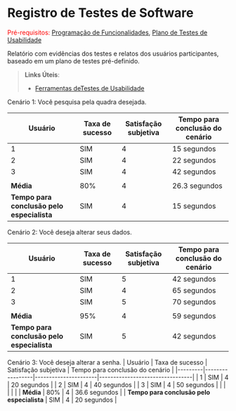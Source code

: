 # Registro de Testes de Software

<span style="color:red">Pré-requisitos: <a href="7-Programação de Funcionalidades.md"> Programação de Funcionalidades</a></span>, <a href="10-Plano de Testes de Usabilidade.md"> Plano de Testes de Usabilidade</a>

Relatório com evidências dos testes e relatos dos usuários participantes, baseado em um plano de testes pré-definido.

> **Links Úteis**:
> - [Ferramentas deTestes de Usabilidade](https://www.usability.gov/how-to-and-tools/resources/templates.html)


Cenário 1: Você pesquisa pela quadra desejada.

| Usuário | Taxa de sucesso | Satisfação subjetiva | Tempo para conclusão do cenário |
|---------|-----------------|----------------------|---------------------------------|
| 1       | SIM             | 4                    | 15 segundos                  |
| 2       | SIM             | 4                    | 22 segundos                  |
| 3       | SIM             | 4                    | 42 segundos                  |
|  |  |  |  |
| **Média**     | 80%           | 4                | 26.3 segundos                           |
| **Tempo para conclusão pelo especialista** | SIM | 4 | 15 segundos |

Cenário 2: Você deseja alterar seus dados.

| Usuário | Taxa de sucesso | Satisfação subjetiva | Tempo para conclusão do cenário |
|---------|-----------------|----------------------|---------------------------------|
| 1       | SIM             | 5                    | 42 segundos                  |
| 2       | SIM             | 4                    | 65 segundos                  |
| 3       | SIM             | 5                    | 70 segundos                  |
|  |  |  |  |
| **Média**     | 95%           | 4                | 59 segundos                           |
| **Tempo para conclusão pelo especialista** | SIM | 5 | 42 segundos |


Cenário 3: Você deseja alterar a senha.
| Usuário | Taxa de sucesso | Satisfação subjetiva | Tempo para conclusão do cenário |
|---------|-----------------|----------------------|---------------------------------|
| 1       | SIM             | 4                    | 20 segundos                  |
| 2       | SIM             | 4                    | 40 segundos                  |
| 3       | SIM             | 4                    | 50 segundos                  |
|  |  |  |  |
| **Média**     | 80%           | 4                | 36.6 segundos                           |
| **Tempo para conclusão pelo especialista** | SIM | 4 | 20 segundos |
